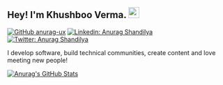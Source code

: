 ## Hey! I'm Khushboo Verma. <img src="https://media.giphy.com/media/hvRJCLFzcasrR4ia7z/giphy.gif" width="25px">

[![GitHub anurag-ux](https://img.shields.io/github/followers/vermakhushboo?label=follow&style=social)](https://github.com/anurag-ux)
[![Linkedin: Anurag Shandilya](https://img.shields.io/badge/-Khushboo%20Verma-blue?style=flat-square&logo=Linkedin&logoColor=white&link=https://www.linkedin.com/in/verma-khushboo/)](https://www.linkedin.com/in/anuragshandilya31/)
[![Twitter: Anurag Shandilya](https://img.shields.io/twitter/follow/khushbooverma_?style=social)](https://twitter.com/anurag__3107)
  
I develop software, build technical communities, create content and love meeting new people!


[![Anurag's GitHub Stats](https://github-readme-stats.vercel.app/api?username=anurag-ux&hide=issues&count_private=true&show_icons=true&theme=calm)](https://github.com/anurag-ux/github-readme-stats)



<!--
**anurag-yx/anurag-ux** is a ✨ _special_ ✨ repository because its `README.md` (this file) appears on your GitHub profile.

Here are some ideas to get you started:

- 🔭 I’m currently working on ...
- 🌱 I’m currently learning ...
- 👯 I’m looking to collaborate on ...
- 🤔 I’m looking for help with ...
- 💬 Ask me about ...
- 📫 How to reach me: ...
- 😄 Pronouns: ...
- ⚡ Fun fact: ...
-->
